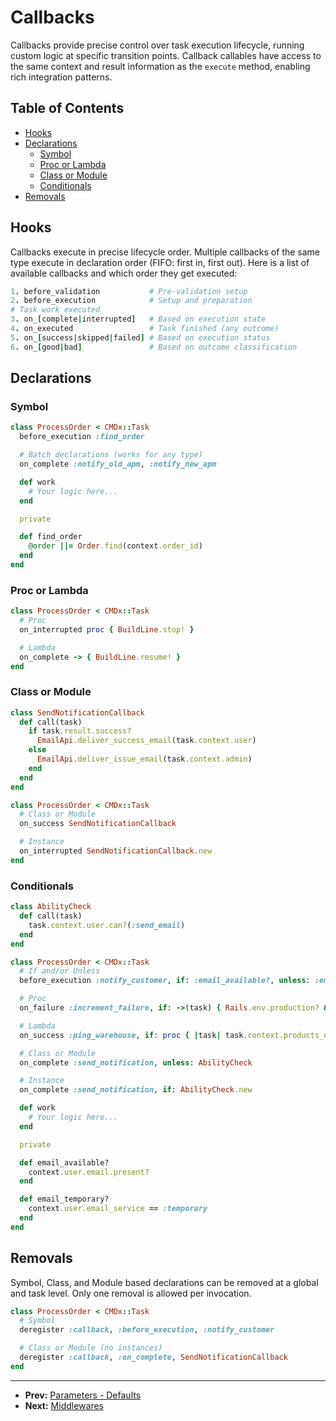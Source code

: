 # Callbacks

Callbacks provide precise control over task execution lifecycle, running custom logic at specific transition points. Callback callables have access to the same context and result information as the `execute` method, enabling rich integration patterns.

## Table of Contents

- [Hooks](#hooks)
- [Declarations](#declarations)
  - [Symbol](#symbol)
  - [Proc or Lambda](#proc-or-lambda)
  - [Class or Module](#class-or-module)
  - [Conditionals](#conditionals)
- [Removals](#removals)

## Hooks

Callbacks execute in precise lifecycle order. Multiple callbacks of the same type execute in declaration order (FIFO: first in, first out). Here is a list of available callbacks and which order they get executed:

```ruby
1. before_validation           # Pre-validation setup
2. before_execution            # Setup and preparation
# Task work executed
3. on_[complete|interrupted]   # Based on execution state
4. on_executed                 # Task finished (any outcome)
5. on_[success|skipped|failed] # Based on execution status
6. on_[good|bad]               # Based on outcome classification
```

## Declarations

### Symbol

```ruby
class ProcessOrder < CMDx::Task
  before_execution :find_order

  # Batch declarations (works for any type)
  on_complete :notify_old_apm, :notify_new_apm

  def work
    # Your logic here...
  end

  private

  def find_order
    @order ||= Order.find(context.order_id)
  end
end
```

### Proc or Lambda

```ruby
class ProcessOrder < CMDx::Task
  # Proc
  on_interrupted proc { BuildLine.stop! }

  # Lambda
  on_complete -> { BuildLine.resume! }
end
```

### Class or Module

```ruby
class SendNotificationCallback
  def call(task)
    if task.result.success?
      EmailApi.deliver_success_email(task.context.user)
    else
      EmailApi.deliver_issue_email(task.context.admin)
    end
  end
end

class ProcessOrder < CMDx::Task
  # Class or Module
  on_success SendNotificationCallback

  # Instance
  on_interrupted SendNotificationCallback.new
end
```

### Conditionals

```ruby
class AbilityCheck
  def call(task)
    task.context.user.can?(:send_email)
  end
end

class ProcessOrder < CMDx::Task
  # If and/or Unless
  before_execution :notify_customer, if: :email_available?, unless: :email_temporary?

  # Proc
  on_failure :increment_failure, if: ->(task) { Rails.env.production? && task.class.name.include?("Legacy") }

  # Lambda
  on_success :ping_warehouse, if: proc { |task| task.context.products_on_backorder? }

  # Class or Module
  on_complete :send_notification, unless: AbilityCheck

  # Instance
  on_complete :send_notification, if: AbilityCheck.new

  def work
    # Your logic here...
  end

  private

  def email_available?
    context.user.email.present?
  end

  def email_temporary?
    context.user.email_service == :temporary
  end
end
```

## Removals

Symbol, Class, and Module based declarations can be removed at a global and task level.
Only one removal is allowed per invocation.

```ruby
class ProcessOrder < CMDx::Task
  # Symbol
  deregister :callback, :before_execution, :notify_customer

  # Class or Module (no instances)
  deregister :callback, :on_complete, SendNotificationCallback
end
```

---

- **Prev:** [Parameters - Defaults](parameters/defaults.md)
- **Next:** [Middlewares](middlewares.md)

